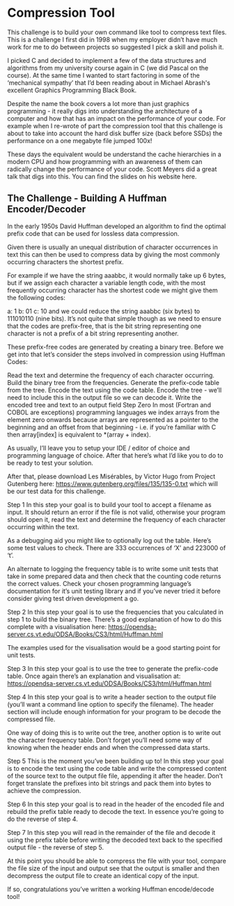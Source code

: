 
# Compression Tool

This challenge is to build your own command like tool to compress text files. This is a challenge I first did in 1998 when my employer didn’t have much work for me to do between projects so suggested I pick a skill and polish it.

I picked C and decided to implement a few of the data structures and algorithms from my university course again in C (we did Pascal on the course). At the same time I wanted to start factoring in some of the ‘mechanical sympathy’ that I’d been reading about in Michael Abrash's excellent Graphics Programming Black Book.

Despite the name the book covers a lot more than just graphics programming - it really digs into understanding the architecture of a computer and how that has an impact on the performance of your code. For example when I re-wrote of part the compression tool that this challenge is about to take into account the hard disk buffer size (back before SSDs) the performance on a one megabyte file jumped 100x!

These days the equivalent would be understand the cache hierarchies in a modern CPU and how programming with an awareness of them can radically change the performance of your code. Scott Meyers did a great talk that digs into this. You can find the slides on his website here.

## The Challenge - Building A Huffman Encoder/Decoder
In the early 1950s David Huffman developed an algorithm to find the optimal prefix code that can be used for lossless data compression.

Given there is usually an unequal distribution of character occurrences in text this can then be used to compress data by giving the most commonly occurring characters the shortest prefix.

For example if we have the string aaabbc, it would normally take up 6 bytes, but if we assign each character a variable length code, with the most frequently occurring character has the shortest code we might give them the following codes:

a: 1
b: 01
c: 10
and we could reduce the string aaabbc (six bytes) to 111010110 (nine bits). It’s not quite that simple though as we need to ensure that the codes are prefix-free, that is the bit string representing one character is not a prefix of a bit string representing another.

These prefix-free codes are generated by creating a binary tree. Before we get into that let’s consider the steps involved in compression using Huffman Codes:

Read the text and determine the frequency of each character occurring.
Build the binary tree from the frequencies.
Generate the prefix-code table from the tree.
Encode the text using the code table.
Encode the tree - we’ll need to include this in the output file so we can decode it.
Write the encoded tree and text to an output field
Step Zero
In most (Fortran and COBOL are exceptions) programming languages we index arrays from the element zero onwards because arrays are represented as a pointer to the beginning and an offset from that beginning - i.e. if you’re familiar with C then array[index] is equivalent to *(array + index).

As usually, I’ll leave you to setup your IDE / editor of choice and programming language of choice. After that here’s what I’d like you to do to be ready to test your solution.

After that, please download Les Misérables, by Victor Hugo from Project Gutenberg here: https://www.gutenberg.org/files/135/135-0.txt which will be our test data for this challenge.

Step 1
In this step your goal is to build your tool to accept a filename as input. It should return an error if the file is not valid, otherwise your program should open it, read the text and determine the frequency of each character occurring within the text.

As a debugging aid you might like to optionally log out the table. Here’s some test values to check. There are 333 occurrences of ‘X’ and 223000 of ‘t’.

An alternate to logging the frequency table is to write some unit tests that take in some prepared data and then check that the counting code returns the correct values. Check your chosen programming language’s documentation for it’s unit testing library and if you’ve never tried it before consider giving test driven development a go.

Step 2
In this step your goal is to use the frequencies that you calculated in step 1 to build the binary tree. There’s a good explanation of how to do this complete with a visualisation here: https://opendsa-server.cs.vt.edu/ODSA/Books/CS3/html/Huffman.html

The examples used for the visualisation would be a good starting point for unit tests.

Step 3
In this step your goal is to use the tree to generate the prefix-code table. Once again there’s an explanation and visualisation at: https://opendsa-server.cs.vt.edu/ODSA/Books/CS3/html/Huffman.html

Step 4
In this step your goal is to write a header section to the output file (you’ll want a command line option to specify the filename). The header section will include enough information for your program to be decode the compressed file.

One way of doing this is to write out the tree, another option is to write out the character frequency table. Don’t forget you’ll need some way of knowing when the header ends and when the compressed data starts.

Step 5
This is the moment you’ve been building up to! In this step your goal is to encode the text using the code table and write the compressed content of the source text to the output file file, appending it after the header. Don’t forget translate the prefixes into bit strings and pack them into bytes to achieve the compression.

Step 6
In this step your goal is to read in the header of the encoded file and rebuild the prefix table ready to decode the text. In essence you’re going to do the reverse of step 4.

Step 7
In this step you will read in the remainder of the file and decode it using the prefix table before writing the decoded text back to the specified output file - the reverse of step 5.

At this point you should be able to compress the file with your tool, compare the file size of the input and output see that the output is smaller and then decompress the output file to create an identical copy of the input.

If so, congratulations you’ve written a working Huffman encode/decode tool!

